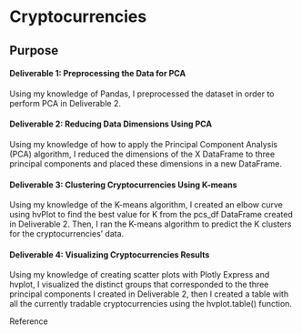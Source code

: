 # Cryptocurrencies

## Purpose

#### Deliverable 1: Preprocessing the Data for PCA
Using my knowledge of Pandas, I preprocessed the dataset in order to perform PCA in Deliverable 2.

#### Deliverable 2: Reducing Data Dimensions Using PCA
Using my knowledge of how to apply the Principal Component Analysis (PCA) algorithm, I reduced the dimensions of the X DataFrame to three principal components and placed these dimensions in a new DataFrame.

#### Deliverable 3: Clustering Cryptocurrencies Using K-means
Using my knowledge of the K-means algorithm, I created an elbow curve using hvPlot to find the best value for K from the pcs_df DataFrame created in Deliverable 2. Then, I ran the K-means algorithm to predict the K clusters for the cryptocurrencies’ data.

#### Deliverable 4: Visualizing Cryptocurrencies Results
Using my knowledge of creating scatter plots with Plotly Express and hvplot, I visualized the distinct groups that corresponded to the three principal components I created in Deliverable 2, then I created a table with all the currently tradable cryptocurrencies using the hvplot.table() function.


Reference 
